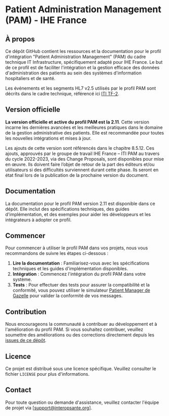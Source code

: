 # Patient Administration Management (PAM) - IHE France

## À propos

Ce dépôt GitHub contient les ressources et la documentation pour le profil d'intégration "Patient Administration Management" (PAM) du cadre technique IT Infrastructure, spécifiquement adapté pour IHE France. Le but de ce profil est de faciliter l'intégration et la gestion efficace des données d'administration des patients au sein des systèmes d'information hospitaliers et de santé.

Les événements et les segments HL7 v2.5 utilisés par le profil PAM sont décrits dans le cadre technique, référencé ici [ITI TF-2](https://profiles.ihe.net/ITI/TF/Volume2/index.html).

## Version officielle

**La version officielle et active du profil PAM est la 2.11**. Cette version incarne les dernières avancées et les meilleures pratiques dans le domaine de la gestion administrative des patients. Elle est recommandée pour toutes les nouvelles intégrations et mises à jour.

Les ajouts de cette version sont référencés dans le chapitre 8.5.12. Ces ajouts, approuvés par le groupe de travail IHE France – ITI PAM au travers du cycle 2022-2023, via des Change Proposals, sont disponibles pour mise en œuvre. Ils doivent faire l’objet de retour de la part des éditeurs et/ou utilisateurs si des difficultés surviennent durant cette phase. Ils seront en état final lors de la publication de la prochaine version du document.

## Documentation

La documentation pour le profil PAM version 2.11 est disponible dans ce dépôt. Elle inclut des spécifications techniques, des guides d'implémentation, et des exemples pour aider les développeurs et les intégrateurs à adopter ce profil.

## Commencer

Pour commencer à utiliser le profil PAM dans vos projets, nous vous recommandons de suivre les étapes ci-dessous :

1. **Lire la documentation** : Familiarisez-vous avec les spécifications techniques et les guides d'implémentation disponibles.
2. **Intégration** : Commencez l'intégration du profil PAM dans votre système.
3. **Tests** : Pour effectuer des tests pour assurer la compatibilité et la conformité, vous pouvez utiliser le simulateur [Patient Manager de Gazelle](https://interop.esante.gouv.fr/PatientManager/home.seam) pour valider la conformité de vos messages. 

## Contribution

Nous encourageons la communauté à contribuer au développement et à l'amélioration du profil PAM. Si vous souhaitez contribuer, veuillez soumettre des améliorations ou des corrections directement depuis les [issues de ce dépôt](https://github.com/Interop-Sante/ihe.iti.pam.fr/issues).

## Licence

Ce projet est distribué sous une licence spécifique. Veuillez consulter le fichier `LICENSE` pour plus d'informations.

## Contact

Pour toute question ou demande d'assistance, veuillez contacter l'équipe de projet via [support@interopsante.org].
